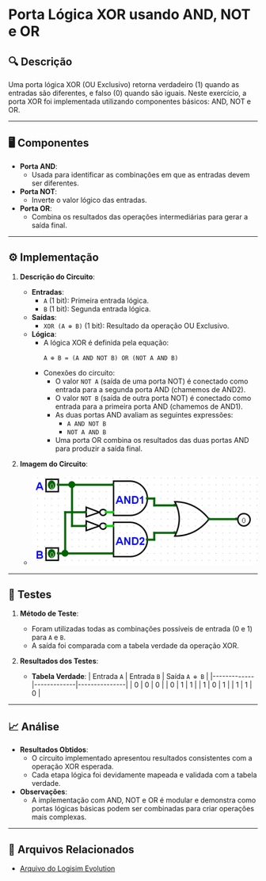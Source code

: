 # Porta Lógica XOR usando AND, NOT e OR

## 🔍 Descrição

Uma porta lógica XOR (OU Exclusivo) retorna verdadeiro (1) quando as entradas são diferentes, e falso (0) quando são iguais. Neste exercício, a porta XOR foi implementada utilizando componentes básicos: AND, NOT e OR.

---

## 🖥️ Componentes

- **Porta AND**:
  - Usada para identificar as combinações em que as entradas devem ser diferentes.
- **Porta NOT**:
  - Inverte o valor lógico das entradas.
- **Porta OR**:
  - Combina os resultados das operações intermediárias para gerar a saída final.

---

## ⚙️ Implementação

1. **Descrição do Circuito**:

   - **Entradas**:
     - `A` (1 bit): Primeira entrada lógica.
     - `B` (1 bit): Segunda entrada lógica.
   - **Saídas**:
     - `XOR (A ⊕ B)` (1 bit): Resultado da operação OU Exclusivo.
   - **Lógica**:
     - A lógica XOR é definida pela equação:
       ```
       A ⊕ B = (A AND NOT B) OR (NOT A AND B)
       ```
     - Conexões do circuito:
       - O valor `NOT A` (saída de uma porta NOT) é conectado como entrada para a segunda porta AND (chamemos de AND2).
       - O valor `NOT B` (saída de outra porta NOT) é conectado como entrada para a primeira porta AND (chamemos de AND1).
       - As duas portas AND avaliam as seguintes expressões:
         - `A AND NOT B`
         - `NOT A AND B`
       - Uma porta OR combina os resultados das duas portas AND para produzir a saída final.

2. **Imagem do Circuito**:
   - ![Porta XOR](../images/porta_xor_and_not_or.png)

---

## 🔬 Testes

1. **Método de Teste**:

   - Foram utilizadas todas as combinações possíveis de entrada (0 e 1) para `A` e `B`.
   - A saída foi comparada com a tabela verdade da operação XOR.

2. **Resultados dos Testes**:
   - **Tabela Verdade**:
     | Entrada `A` | Entrada `B` | Saída `A ⊕ B` |
     |-------------|-------------|---------------|
     | 0 | 0 | 0 |
     | 0 | 1 | 1 |
     | 1 | 0 | 1 |
     | 1 | 1 | 0 |

---

## 📈 Análise

- **Resultados Obtidos**:
  - O circuito implementado apresentou resultados consistentes com a operação XOR esperada.
  - Cada etapa lógica foi devidamente mapeada e validada com a tabela verdade.
- **Observações**:
  - A implementação com AND, NOT e OR é modular e demonstra como portas lógicas básicas podem ser combinadas para criar operações mais complexas.

---

## 📂 Arquivos Relacionados

- [Arquivo do Logisim Evolution](../src/porta_xor_and_not_or.circ)

